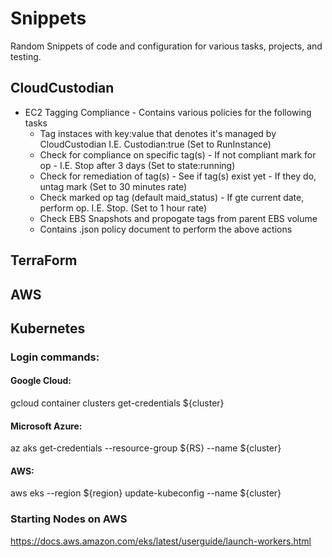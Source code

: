 # Snippets

Random Snippets of code and configuration for various tasks, projects, and testing.


## CloudCustodian
* EC2 Tagging Compliance - Contains various policies for the following tasks
  * Tag instaces with key:value that denotes it's managed by CloudCustodian I.E. Custodian:true (Set to RunInstance)
  * Check for compliance on specific tag(s) - If not compliant mark for op - I.E. Stop after 3 days (Set to state:running)
  * Check for remediation of tag(s) - See if tag(s) exist yet - If they do, untag mark (Set to 30 minutes rate)
  * Check marked op tag (default maid_status) - If gte current date, perform op. I.E. Stop. (Set to 1 hour rate)
  * Check EBS Snapshots and propogate tags from parent EBS volume
  * Contains .json policy document to perform the above actions


## TerraForm



## AWS



## Kubernetes
### Login commands:
#### Google Cloud:
gcloud container clusters get-credentials ${cluster}
#### Microsoft Azure:
az aks get-credentials --resource-group ${RS} --name ${cluster}
#### AWS:
aws eks --region ${region} update-kubeconfig --name ${cluster}

### Starting Nodes on AWS
https://docs.aws.amazon.com/eks/latest/userguide/launch-workers.html
